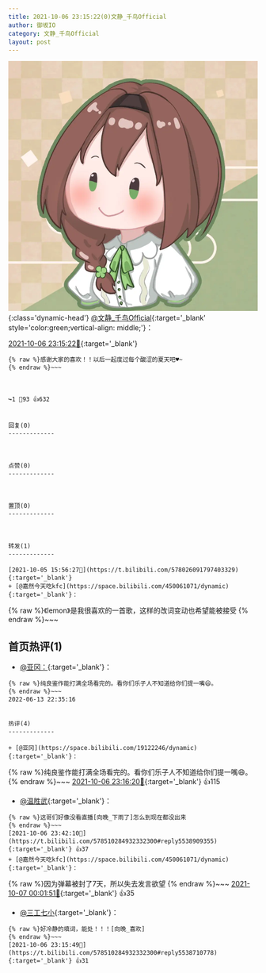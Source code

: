 ```yaml
---
title: 2021-10-06 23:15:22(0)文静_千鸟Official
author: 御坂IO
category: 文静_千鸟Official
layout: post
---
```


![img](/images/ac7482ed1b9a7f203dc68c0c4a77c488a27b108a.jpg){:class='dynamic-head'}
[@文静_千鸟Official](https://space.bilibili.com/667526012/dynamic){:target='_blank' style='color:green;vertical-align: middle;'}：

[2021-10-06 23:15:22🔗](https://t.bilibili.com/578510284932332300){:target='_blank'}

~~~
{% raw %}感谢大家的喜欢！！以后一起度过每个酸涩的夏天吧♥~
{% endraw %}~~~



↪️1 💬93 👍632


回复(0)
-------------



点赞(0)
-------------



置顶(0)
-------------



转发(1)
-------------

[2021-10-05 15:56:27🔗](https://t.bilibili.com/578026091797403329){:target='_blank'}
+ [@嘉然今天吃kfc](https://space.bilibili.com/450061071/dynamic){:target='_blank'}：
~~~
{% raw %}《lemon》是我很喜欢的一首歌，这样的改词变动也希望能被接受
{% endraw %}~~~






首页热评(1)
-------------

+ [@亚冈：](https://space.bilibili.com/19122246/dynamic){:target='_blank'}：
~~~
{% raw %}纯良鉴作能打满全场看完的。看你们乐子人不知道给你们提一嘴😄。
{% endraw %}~~~
2022-06-13 22:35:16


热评(4)
-------------

+ [@亚冈](https://space.bilibili.com/19122246/dynamic){:target='_blank'}：
~~~
{% raw %}纯良鉴作能打满全场看完的。看你们乐子人不知道给你们提一嘴😄。
{% endraw %}~~~
[2021-10-06 23:16:20🔗](https://t.bilibili.com/578510284932332300#reply5538715120){:target='_blank'} 👍115
+ [@温胜武](https://space.bilibili.com/33630561/dynamic){:target='_blank'}：
~~~
{% raw %}这哥们好像没看直播[向晚_下雨了]怎么到现在都没出来
{% endraw %}~~~
[2021-10-06 23:42:10🔗](https://t.bilibili.com/578510284932332300#reply5538909355){:target='_blank'} 👍37
+ [@嘉然今天吃kfc](https://space.bilibili.com/450061071/dynamic){:target='_blank'}：
~~~
{% raw %}因为弹幕被封了7天，所以失去发言欲望
{% endraw %}~~~
[2021-10-07 00:01:51🔗](https://t.bilibili.com/578510284932332300#reply5539061256){:target='_blank'} 👍35
+ [@三工七小](https://space.bilibili.com/85770900/dynamic){:target='_blank'}：
~~~
{% raw %}好冷静的填词，能处！！！[向晚_喜欢]
{% endraw %}~~~
[2021-10-06 23:15:49🔗](https://t.bilibili.com/578510284932332300#reply5538710778){:target='_blank'} 👍31


